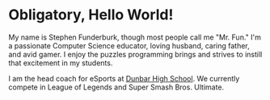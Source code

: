 <h1>Obligatory, Hello World!</h1>
<p>My name is Stephen Funderburk, though most people call me "Mr. Fun." I'm a passionate Computer Science educator, loving husband, caring father, and avid gamer. I enjoy the puzzles programming brings and strives to instill that excitement in my students.</p>
<p>I am the head coach for eSports at <a href="https://dhs.leeschools.net/" target="_blank">Dunbar High School<a>. We currently compete in League of Legends and Super Smash Bros. Ultimate.</p>
